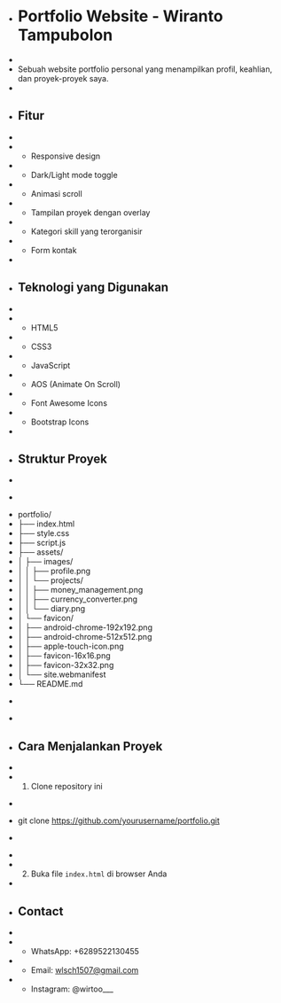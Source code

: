 + # Portfolio Website - Wiranto Tampubolon
+ 
+ Sebuah website portfolio personal yang menampilkan profil, keahlian, dan proyek-proyek saya.
+ 
+ ## Fitur
+ 
+ - Responsive design
+ - Dark/Light mode toggle
+ - Animasi scroll
+ - Tampilan proyek dengan overlay
+ - Kategori skill yang terorganisir
+ - Form kontak
+ 
+ ## Teknologi yang Digunakan
+ 
+ - HTML5
+ - CSS3
+ - JavaScript
+ - AOS (Animate On Scroll)
+ - Font Awesome Icons
+ - Bootstrap Icons
+ 
+ ## Struktur Proyek
+ 
+ ```
+ portfolio/
+ ├── index.html
+ ├── style.css
+ ├── script.js
+ ├── assets/
+ │   ├── images/
+ │   │   ├── profile.png
+ │   │   └── projects/
+ │   │       ├── money_management.png
+ │   │       ├── currency_converter.png
+ │   │       └── diary.png
+ │   └── favicon/
+ │       ├── android-chrome-192x192.png
+ │       ├── android-chrome-512x512.png
+ │       ├── apple-touch-icon.png
+ │       ├── favicon-16x16.png
+ │       ├── favicon-32x32.png
+ │       └── site.webmanifest
+ └── README.md
+ ```
+ 
+ ## Cara Menjalankan Proyek
+ 
+ 1. Clone repository ini
+ ```bash
+ git clone https://github.com/yourusername/portfolio.git
+ ```
+ 
+ 2. Buka file `index.html` di browser Anda
+ 
+ ## Contact
+ 
+ - WhatsApp: +6289522130455
+ - Email: wlsch1507@gmail.com
+ - Instagram: @wirtoo___
